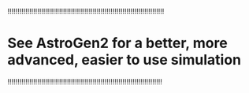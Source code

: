 !!!!!!!!!!!!!!!!!!!!!!!!!!!!!!!!!!!!!!!!!!!!!!!!!!!!!!!!!!!!!!!!!!!!!!!!!!!!!!!

# See AstroGen2 for a better, more advanced, easier to use simulation

!!!!!!!!!!!!!!!!!!!!!!!!!!!!!!!!!!!!!!!!!!!!!!!!!!!!!!!!!!!!!!!!!!!!!!!!!!!!!!
